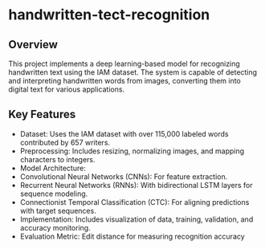 # handwritten-tect-recognition
## Overview
This project implements a deep learning-based model for recognizing handwritten text using the IAM dataset. The system is capable of detecting and interpreting handwritten words from images, converting them into digital text for various applications.

## Key Features
- Dataset: Uses the IAM dataset with over 115,000 labeled words contributed by 657 writers.
- Preprocessing: Includes resizing, normalizing images, and mapping characters to integers.
- Model Architecture:
- Convolutional Neural Networks (CNNs): For feature extraction.
- Recurrent Neural Networks (RNNs): With bidirectional LSTM layers for sequence modeling.
- Connectionist Temporal Classification (CTC): For aligning predictions with target sequences.
- Implementation: Includes visualization of data, training, validation, and accuracy monitoring.
- Evaluation Metric: Edit distance for measuring recognition accuracy
